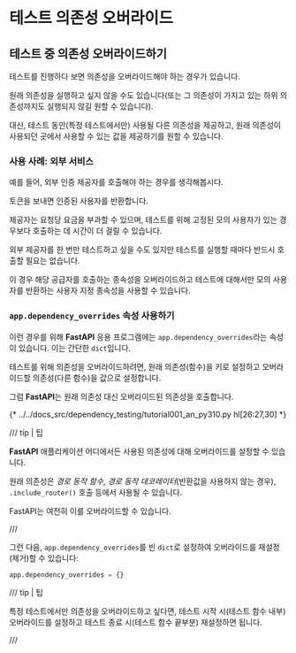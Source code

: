 # 테스트 의존성 오버라이드

## 테스트 중 의존성 오버라이드하기

테스트를 진행하다 보면 의존성을 오버라이드해야 하는 경우가 있습니다.

원래 의존성을 실행하고 싶지 않을 수도 있습니다(또는 그 의존성이 가지고 있는 하위 의존성까지도 실행되지 않길 원할 수 있습니다).

대신, 테스트 동안(특정 테스트에서만) 사용될 다른 의존성을 제공하고, 원래 의존성이 사용되던 곳에서 사용할 수 있는 값을 제공하기를 원할 수 있습니다.

### 사용 사례: 외부 서비스

예를 들어, 외부 인증 제공자를 호출해야 하는 경우를 생각해봅시다.

토큰을 보내면 인증된 사용자를 반환합니다.

제공자는 요청당 요금을 부과할 수 있으며, 테스트를 위해 고정된 모의 사용자가 있는 경우보다 호출하는 데 시간이 더 걸릴 수 있습니다.

외부 제공자를 한 번만 테스트하고 싶을 수도 있지만 테스트를 실행할 때마다 반드시 호출할 필요는 없습니다.

이 경우 해당 공급자를 호출하는 종속성을 오버라이드하고 테스트에 대해서만 모의 사용자를 반환하는 사용자 지정 종속성을 사용할 수 있습니다.

### `app.dependency_overrides` 속성 사용하기

이런 경우를 위해 **FastAPI** 응용 프로그램에는 `app.dependency_overrides`라는 속성이 있습니다. 이는 간단한 `dict`입니다.

테스트를 위해 의존성을 오버라이드하려면, 원래 의존성(함수)을 키로 설정하고 오버라이드할 의존성(다른 함수)을 값으로 설정합니다.

그럼 **FastAPI**는 원래 의존성 대신 오버라이드된 의존성을 호출합니다.

{* ../../docs_src/dependency_testing/tutorial001_an_py310.py hl[26:27,30] *}

/// tip | 팁

**FastAPI** 애플리케이션 어디에서든 사용된 의존성에 대해 오버라이드를 설정할 수 있습니다.

원래 의존성은 *경로 동작 함수*, *경로 동작 데코레이터*(반환값을 사용하지 않는 경우), `.include_router()` 호출 등에서 사용될 수 있습니다.

FastAPI는 여전히 이를 오버라이드할 수 있습니다.

///

그런 다음, `app.dependency_overrides`를 빈 `dict`로 설정하여 오버라이드를 재설정(제거)할 수 있습니다:

```python
app.dependency_overrides = {}
```

/// tip | 팁

특정 테스트에서만 의존성을 오버라이드하고 싶다면, 테스트 시작 시(테스트 함수 내부) 오버라이드를 설정하고 테스트 종료 시(테스트 함수 끝부분) 재설정하면 됩니다.

///
